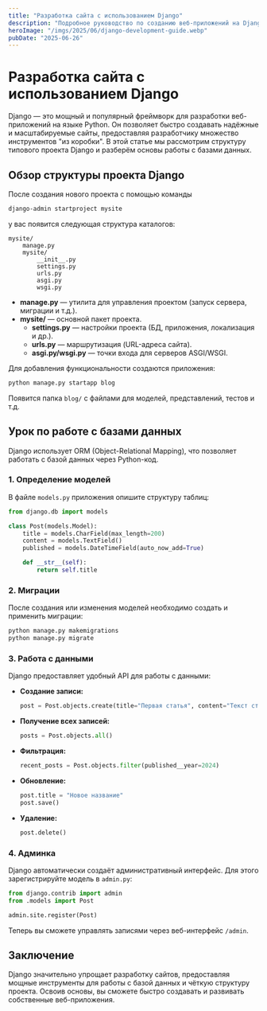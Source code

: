 ```yaml
---
title: "Разработка сайта с использованием Django"
description: "Подробное руководство по созданию веб-приложений на Django: обзор структуры проекта, работа с базами данных, модели и административный интерфейс."
heroImage: "/imgs/2025/06/django-development-guide.webp"
pubDate: "2025-06-26"
---
```


# Разработка сайта с использованием Django

Django — это мощный и популярный фреймворк для разработки веб-приложений на языке Python. Он позволяет быстро создавать надёжные и масштабируемые сайты, предоставляя разработчику множество инструментов "из коробки". В этой статье мы рассмотрим структуру типового проекта Django и разберём основы работы с базами данных.

## Обзор структуры проекта Django

После создания нового проекта с помощью команды  
```bash
django-admin startproject mysite
```
у вас появится следующая структура каталогов:

```
mysite/
    manage.py
    mysite/
        __init__.py
        settings.py
        urls.py
        asgi.py
        wsgi.py
```

- **manage.py** — утилита для управления проектом (запуск сервера, миграции и т.д.).
- **mysite/** — основной пакет проекта.
  - **settings.py** — настройки проекта (БД, приложения, локализация и др.).
  - **urls.py** — маршрутизация (URL-адреса сайта).
  - **asgi.py/wsgi.py** — точки входа для серверов ASGI/WSGI.

Для добавления функциональности создаются приложения:
```bash
python manage.py startapp blog
```
Появится папка `blog/` с файлами для моделей, представлений, тестов и т.д.

## Урок по работе с базами данных

Django использует ORM (Object-Relational Mapping), что позволяет работать с базой данных через Python-код.

### 1. Определение моделей

В файле `models.py` приложения опишите структуру таблиц:

```python
from django.db import models

class Post(models.Model):
    title = models.CharField(max_length=200)
    content = models.TextField()
    published = models.DateTimeField(auto_now_add=True)

    def __str__(self):
        return self.title
```

### 2. Миграции

После создания или изменения моделей необходимо создать и применить миграции:

```bash
python manage.py makemigrations
python manage.py migrate
```

### 3. Работа с данными

Django предоставляет удобный API для работы с данными:

- **Создание записи:**
  ```python
  post = Post.objects.create(title="Первая статья", content="Текст статьи")
  ```
- **Получение всех записей:**
  ```python
  posts = Post.objects.all()
  ```
- **Фильтрация:**
  ```python
  recent_posts = Post.objects.filter(published__year=2024)
  ```
- **Обновление:**
  ```python
  post.title = "Новое название"
  post.save()
  ```
- **Удаление:**
  ```python
  post.delete()
  ```

### 4. Админка

Django автоматически создаёт административный интерфейс. Для этого зарегистрируйте модель в `admin.py`:

```python
from django.contrib import admin
from .models import Post

admin.site.register(Post)
```

Теперь вы сможете управлять записями через веб-интерфейс `/admin`.

## Заключение

Django значительно упрощает разработку сайтов, предоставляя мощные инструменты для работы с базой данных и чёткую структуру проекта. Освоив основы, вы сможете быстро создавать и развивать собственные веб-приложения. 